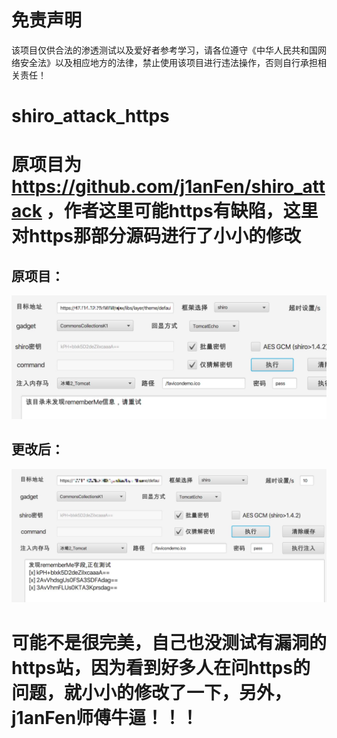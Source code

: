 # 免责声明
该项目仅供合法的渗透测试以及爱好者参考学习，请各位遵守《中华人民共和国网络安全法》以及相应地方的法律，禁止使用该项目进行违法操作，否则自行承担相关责任！

# shiro_attack_https
# 原项目为 https://github.com/j1anFen/shiro_attack ，作者这里可能https有缺陷，这里对https那部分源码进行了小小的修改


## 原项目：
![Image text](https://github.com/f0ng/shiro_attack_https/blob/main/5A4BD1CF-0799-47A8-8BA0-B504246D3CB5.png?raw=true)


## 更改后：
![Image text](https://github.com/f0ng/shiro_attack_https/blob/main/FAF45F96-BCCB-4FA5-A3C1-B96FF4AF9856.png?raw=true)

# 可能不是很完美，自己也没测试有漏洞的https站，因为看到好多人在问https的问题，就小小的修改了一下，另外，j1anFen师傅牛逼！！！
